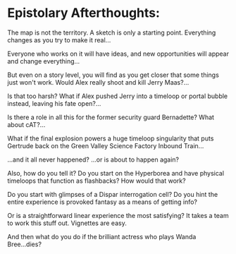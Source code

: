 # Epistolary Afterthoughts:
The map is not the territory. A sketch is only a starting point. Everything changes as you try to make it real...

Everyone who works on it will have ideas, and new opportunities will appear and change everything...

But even on a story level, you will find as you get closer that some things just won't work. Would Alex really shoot and kill Jerry Maas?...

Is that too harsh? What if Alex pushed Jerry into a timeloop or portal bubble instead, leaving his fate open?...

Is there a role in all this for the former security guard Bernadette? What about cAT?...

What if the final explosion powers a huge timeloop singularity that puts Gertrude back on the Green Valley Science Factory Inbound Train...

...and it all never happened? ...or is about to happen again?

Also, how do you tell it? Do you start on the Hyperborea and have physical timeloops that function as flashbacks? How would that work?

Do you start with glimpses of a Dispar interrogation cell? Do you hint the entire experience is provoked fantasy as a means of getting info?

Or is a straightforward linear experience the most satisfying? It takes a team to work this stuff out. Vignettes are easy.

And then what do you do if the brilliant actress who plays Wanda Bree...dies?